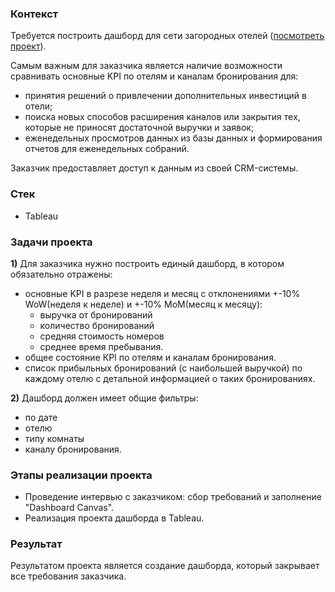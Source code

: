 ### Контекст
Требуется построить дашборд для сети загородных отелей ([посмотреть проект](https://public.tableau.com/app/profile/ekaterina.chezhina/viz/Hospitality_17235860333150/Hospitality)). 

Самым важным для заказчика является наличие возможности сравнивать основные KPI по отелям и каналам бронирования для:
 - принятия решений о привлечении дополнительных инвестиций в отели;
 - поиска новых способов расширения каналов или закрытия теx, которые не приносят достаточной выручки и заявок;
 - еженедельных просмотров данных из базы данных и формирования отчетов для еженедельных собраний.

Заказчик предоставляет доступ к данным из своей CRM-системы. 

### Стек
 - Tableau

### Задачи проекта
**1)** Для заказчика нужно построить единый дашборд, в котором обязательно отражены:
 - основные KPI в разрезе неделя и месяц с отклонениями +-10% WoW(неделя к неделе) и +-10% MoM(месяц к месяцу):
    - выручка от бронирований
    - количество бронирований
    - средняя стоимость номеров
    - среднее время пребывания.
 - общее состояние КPI по отелям и каналам бронирования.
 - список прибыльных бронирований (c наибольшей выручкой) по каждому отелю с детальной информацией о таких бронированиях.

**2)** Дашборд должен имеет общие фильтры:
 - по дате
 - отелю
 - типу комнаты
 - каналу бронирования.

### Этапы реализации проекта
 - Проведение интервью с заказчиком: сбор требований и заполнение "Dashboard Canvas".
 - Реализация проекта дашборда в Tableau.

### Результат
Результатом проекта является создание дашборда, который закрывает все требования заказчика.
